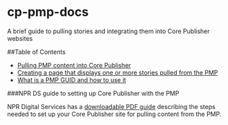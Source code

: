 # cp-pmp-docs

A brief guide to pulling stories and integrating them into Core Publisher websites

##Table of Contents

* [Pulling PMP content into Core Publisher](/pulling-pmp-content-into-core-publisher.md)
* [Creating a page that displays one or more stories pulled from the PMP](/create-landing-pages.md)
* [What is a PMP GUID and how to use it](/what-is-a-pmp-guid.md)
 
###NPR DS guide to setting up Core Publisher with the PMP

NPR Digital Services has a [downloadable PDF guide](http://mediad.publicbroadcasting.net/p/newnprdsblog/files/201504/how_to_pull_content_from_the_pmp_into_core_publisher_march_2015.pdf) describing the steps needed to set up your Core Publisher site for pulling content from the PMP.
